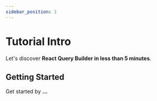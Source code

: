 ```yaml
---
sidebar_position: 1
---
```


# Tutorial Intro

Let's discover **React Query Builder in less than 5 minutes**.

## Getting Started

Get started by **...**

<!-- TODO: finish tutorial intro -->
